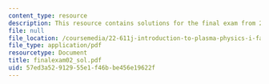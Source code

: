 ```yaml
---
content_type: resource
description: This resource contains solutions for the final exam from 2002.
file: null
file_location: /coursemedia/22-611j-introduction-to-plasma-physics-i-fall-2006/57ed3a52912955e1f46bbe456e19622f_finalexam02_sol.pdf
file_type: application/pdf
resourcetype: Document
title: finalexam02_sol.pdf
uid: 57ed3a52-9129-55e1-f46b-be456e19622f
---
```

